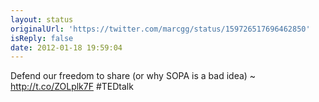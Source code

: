 ```yaml
---
layout: status
originalUrl: 'https://twitter.com/marcgg/status/159726517696462850'
isReply: false
date: 2012-01-18 19:59:04
---
```


Defend our freedom to share (or why SOPA is a bad idea) ~ http://t.co/ZOLplk7F #TEDtalk
